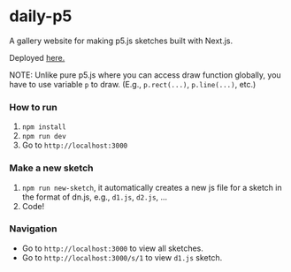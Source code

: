 # daily-p5

A gallery website for making p5.js sketches built with Next.js. 

Deployed [here.](https://dailyp5.netlify.com/)

NOTE: Unlike pure p5.js where you can access draw function globally, 
you have to use variable `p` to draw. (E.g., `p.rect(...)`, `p.line(...)`, etc.)

### How to run

1. `npm install`
2. `npm run dev`
3. Go to `http://localhost:3000`

### Make a new sketch

1. `npm run new-sketch`, it automatically creates a new js file for a sketch in the format of dn.js, e.g., `d1.js`, `d2.js`, ...
2. Code!

### Navigation

- Go to `http://localhost:3000` to view all sketches. 
- Go to `http://localhost:3000/s/1` to view `d1.js` sketch.
